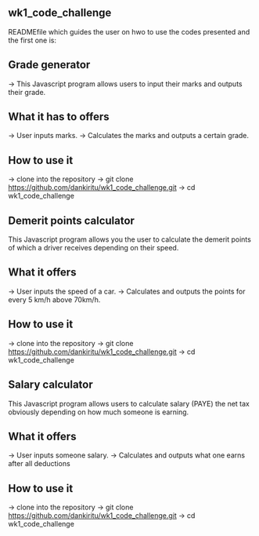 ## wk1_code_challenge

READMEfile which guides the user on hwo to use the codes presented and the first one is:

## Grade generator

-> This Javascript program allows users to input their marks and outputs their grade.

## What it has to offers

-> User inputs marks.
-> Calculates the marks and outputs a certain grade.

## How to use it

-> clone into the repository
-> git clone https://github.com/dankiritu/wk1_code_challenge.git
-> cd wk1_code_challenge

## Demerit points calculator

This Javascript program allows you the user to calculate the demerit points of    which a driver receives depending on their speed.

## What it offers

-> User inputs the speed of a car.
-> Calculates and outputs the points for every 5 km/h above 70km/h.

## How to use it

-> clone into the repository
-> git clone https://github.com/dankiritu/wk1_code_challenge.git
-> cd wk1_code_challenge

## Salary calculator

This Javascript program allows users to calculate salary (PAYE) the net tax obviously depending on how much someone is earning.

## What it offers

-> User inputs someone salary.
-> Calculates and outputs what one earns after all deductions

## How to use it 

-> clone into the repository
-> git clone https://github.com/dankiritu/wk1_code_challenge.git
-> cd wk1_code_challenge

